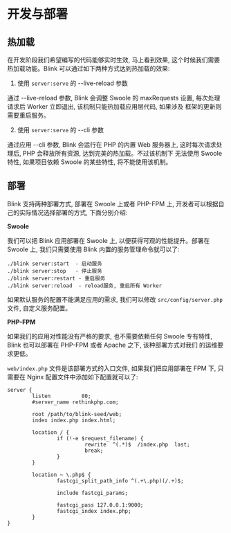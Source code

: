 开发与部署
=========

## 热加载

在开发阶段我们希望编写的代码能够实时生效, 马上看到效果, 这个时候我们需要热加载功能。Blink 可以通过如下两种方式达到热加载的效果:
 
1. 使用 `server:serve` 的 --live-reload 参数
 
 通过 --live-reload 参数, Blink 会调整 Swoole 的 maxRequests 设置, 每次处理请求后 Worker 立即退出, 该机制只能热加载应用层代码, 如果涉及
 框架的更新则需要重启服务。
 
2. 使用 `server:serve` 的 --cli 参数
 
 通过应用 --cli 参数, Blink 会运行在 PHP 的内置 Web 服务器上, 这时每次请求处理后, PHP 会释放所有资源, 达到完美的热加载。不过该机制下
 无法使用 Swoole 特性, 如果项目依赖 Swoole 的某些特性, 将不能使用该机制。
 
 
## 部署

Blink 支持两种部署方式, 部署在 Swoole 上或者 PHP-FPM 上, 开发者可以根据自己的实际情况选择部署的方式, 下面分别介绍:

**Swoole**

我们可以把 Blink 应用部署在 Swoole 上, 以便获得可观的性能提升。部署在 Swoole 上, 我们只需要使用 Blink 内置的服务管理命令就可以了:

```
./blink server:start  - 启动服务
./blink server:stop   - 停止服务
./blink server:restart - 重启服务
./blink server:reload  - reload服务, 重启所有 Worker
```

如果默认服务的配置不能满足应用的需求, 我们可以修改 `src/config/server.php` 文件, 自定义服务配置。


**PHP-FPM**

如果我们的应用对性能没有严格的要求, 也不需要依赖任何 Swoole 专有特性, Blink 也可以部署在 PHP-FPM 或者 Apache 之下, 该种部署方式对我们
的运维要求更低。

`web/index.php` 文件是该部署方式的入口文件, 如果我们把应用部署在 FPM 下, 只需要在 Nginx 配置文件中添加如下配置就可以了:

```
server {
        listen          80;
        #server_name rethinkphp.com;

        root /path/to/blink-seed/web;
        index index.php index.html;

        location / {
                if (!-e $request_filename) {
                         rewrite  ^(.*)$  /index.php  last;
                         break;
                }
        }

        location ~ \.php$ {
                fastcgi_split_path_info ^(.+\.php)(/.+)$;

                include fastcgi_params;

                fastcgi_pass 127.0.0.1:9000;
                fastcgi_index index.php;
        }
}

```
